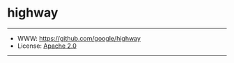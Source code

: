 # highway

-----------------

- WWW: https://github.com/google/highway
- License: [Apache 2.0][1]

-----------------

[1]: https://github.com/google/highway/blob/master/LICENSE
